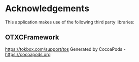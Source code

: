 # Acknowledgements
This application makes use of the following third party libraries:

## OTXCFramework

https://tokbox.com/support/tos
Generated by CocoaPods - https://cocoapods.org
